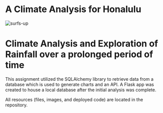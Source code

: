 # A Climate Analysis for Honalulu 
![surfs-up](https://user-images.githubusercontent.com/85190553/142776964-0f393aa7-83c7-462b-a490-81f615b31861.png)

# Climate Analysis and Exploration of Rainfall over a prolonged period of time
This assignment utilized the SQLAlchemy library to retrieve data from a database which is used to generate charts and an API. A Flask app was created to house a local database after the initial analysis was complete. 

All resources (files, images, and deployed code) are located in the repository. 

